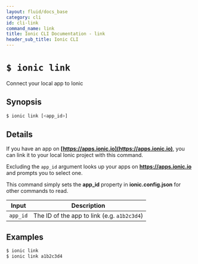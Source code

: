 ```yaml
---
layout: fluid/docs_base
category: cli
id: cli-link
command_name: link
title: Ionic CLI Documentation - link
header_sub_title: Ionic CLI
---
```


# `$ ionic link`

Connect your local app to Ionic
## Synopsis

```bash
$ ionic link [<app_id>]
```
  
## Details

If you have an app on **[https://apps.ionic.io](https://apps.ionic.io)**, you can link it to your local Ionic project with this command.

Excluding the `app_id` argument looks up your apps on **https://apps.ionic.io** and prompts you to select one.

This command simply sets the **app_id** property in **ionic.config.json** for other commands to read.


Input | Description
----- | ----------
`app_id` | The ID of the app to link (e.g. `a1b2c3d4`)




## Examples

```bash
$ ionic link 
$ ionic link a1b2c3d4
```
